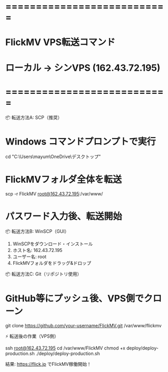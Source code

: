 # ===========================
# FlickMV VPS転送コマンド
# ローカル → シンVPS (162.43.72.195)
# ===========================

📦 転送方法A: SCP（推奨）

# Windows コマンドプロンプトで実行
cd "C:\Users\mayum\OneDrive\デスクトップ"

# FlickMVフォルダ全体を転送
scp -r FlickMV root@162.43.72.195:/var/www/

# パスワード入力後、転送開始

📦 転送方法B: WinSCP（GUI）

1. WinSCPをダウンロード・インストール
2. ホスト名: 162.43.72.195
3. ユーザー名: root  
4. FlickMVフォルダをドラッグ&ドロップ

📦 転送方法C: Git（リポジトリ使用）

# GitHub等にプッシュ後、VPS側でクローン
git clone https://github.com/your-username/FlickMV.git /var/www/flickmv

⚡ 転送後の作業（VPS側）

ssh root@162.43.72.195
cd /var/www/FlickMV
chmod +x deploy/deploy-production.sh
./deploy/deploy-production.sh

結果: https://flick.jp でFlickMV稼働開始！